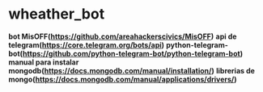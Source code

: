 # wheather_bot

**bot MisOFF(https://github.com/areahackerscivics/MisOFF)**
**api de telegram(https://core.telegram.org/bots/api)**
**python-telegram-bot(https://github.com/python-telegram-bot/python-telegram-bot)**
**manual para instalar mongodb(https://docs.mongodb.com/manual/installation/)**
**librerias de mongo(https://docs.mongodb.com/manual/applications/drivers/)**
